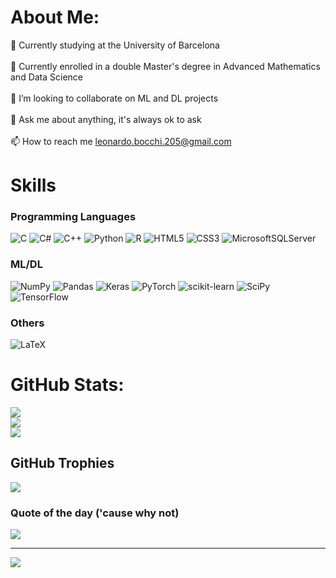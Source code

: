 # About Me:
🔭 Currently studying at the University of Barcelona<br><br>🌱 Currently enrolled in a double Master's degree in Advanced Mathematics and Data Science<br><br>👯 I’m looking to collaborate on ML and DL projects<br><br>💬 Ask me about anything, it's always ok to ask<br><br>📫 How to reach me leonardo.bocchi.205@gmail.com


# Skills
### Programming Languages
![C](https://img.shields.io/badge/c-%2300599C.svg?style=for-the-badge&logo=c&logoColor=white) ![C#](https://img.shields.io/badge/c%23-%23239120.svg?style=for-the-badge&logo=c-sharp&logoColor=white) ![C++](https://img.shields.io/badge/c++-%2300599C.svg?style=for-the-badge&logo=c%2B%2B&logoColor=white) ![Python](https://img.shields.io/badge/python-3670A0?style=for-the-badge&logo=python&logoColor=ffdd54) ![R](https://img.shields.io/badge/r-%23276DC3.svg?style=for-the-badge&logo=r&logoColor=white) ![HTML5](https://img.shields.io/badge/html5-%23E34F26.svg?style=for-the-badge&logo=html5&logoColor=white) ![CSS3](https://img.shields.io/badge/css3-%231572B6.svg?style=for-the-badge&logo=css3&logoColor=white) ![MicrosoftSQLServer](https://img.shields.io/badge/Microsoft%20SQL%20Sever-CC2927?style=for-the-badge&logo=microsoft%20sql%20server&logoColor=white) 

### ML/DL
![NumPy](https://img.shields.io/badge/numpy-%23013243.svg?style=for-the-badge&logo=numpy&logoColor=white) ![Pandas](https://img.shields.io/badge/pandas-%23150458.svg?style=for-the-badge&logo=pandas&logoColor=white) ![Keras](https://img.shields.io/badge/Keras-%23D00000.svg?style=for-the-badge&logo=Keras&logoColor=white) ![PyTorch](https://img.shields.io/badge/PyTorch-%23EE4C2C.svg?style=for-the-badge&logo=PyTorch&logoColor=white) ![scikit-learn](https://img.shields.io/badge/scikit--learn-%23F7931E.svg?style=for-the-badge&logo=scikit-learn&logoColor=white) ![SciPy](https://img.shields.io/badge/SciPy-%230C55A5.svg?style=for-the-badge&logo=scipy&logoColor=%white) ![TensorFlow](https://img.shields.io/badge/TensorFlow-%23FF6F00.svg?style=for-the-badge&logo=TensorFlow&logoColor=white)

### Others
![LaTeX](https://img.shields.io/badge/latex-%23008080.svg?style=for-the-badge&logo=latex&logoColor=white) 


# GitHub Stats:
![](https://github-readme-stats.vercel.app/api?username=leobcc&theme=tokyonight&hide_border=false&include_all_commits=true&count_private=false)<br/>
![](https://github-readme-streak-stats.herokuapp.com/?user=leobcc&theme=tokyonight&hide_border=false)<br/>
![](https://github-readme-stats.vercel.app/api/top-langs/?username=leobcc&theme=tokyonight&hide_border=false&include_all_commits=true&count_private=false&layout=compact)

## GitHub Trophies
![](https://github-profile-trophy.vercel.app/?username=leobcc&theme=nord&no-frame=false&no-bg=true&margin-w=4)

### Quote of the day ('cause why not)
![](https://quotes-github-readme.vercel.app/api?type=horizontal&theme=tokyonight)

---
[![](https://visitcount.itsvg.in/api?id=leobcc&icon=0&color=1)](https://visitcount.itsvg.in)

<!-- Proudly created with GPRM ( https://gprm.itsvg.in ) -->
